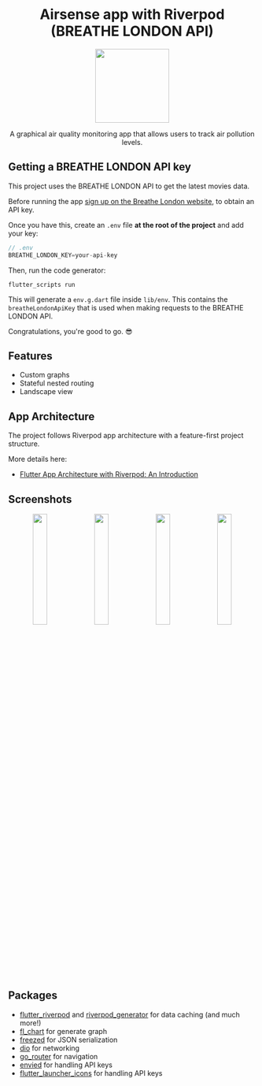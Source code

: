 <h1 align="center">Airsense app with Riverpod (BREATHE LONDON API)</h1>


<p align="center">
  <img width="150" src="https://github.com/priyanktejani/airsense/blob/main/screenshots/launcher/ic_launcher.png">
</p>

<p align="center"> A graphical air quality monitoring app that allows users to track air pollution levels.</p>
<div align="center">

</div>

## Getting a BREATHE LONDON API key

This project uses the BREATHE LONDON API to get the latest movies data.

Before running the app [sign up on the Breathe London website](https://www.breathelondon.org/developers), to obtain an API key.

Once you have this, create an `.env` file **at the root of the project** and add your key:

```dart
// .env
BREATHE_LONDON_KEY=your-api-key
```

Then, run the code generator:

```
flutter_scripts run
```

This will generate a `env.g.dart` file inside `lib/env`. This contains the `breatheLondonApiKey` that is used when making requests to the BREATHE LONDON API.

Congratulations, you're good to go. 😎


## Features

- Custom graphs
- Stateful nested routing
- Landscape view


## App Architecture

The project follows Riverpod app architecture with a feature-first project structure.

More details here:

- [Flutter App Architecture with Riverpod: An Introduction](https://codewithandrea.com/articles/flutter-app-architecture-riverpod-introduction/)


## Screenshots

<p align="center">
	<img width=24%; src="https://github.com/priyanktejani/airsense/blob/main/screenshots/1.png">
	<img width=24%; src="https://github.com/priyanktejani/airsense/blob/main/screenshots/2.png">
  <img width=24%; src="https://github.com/priyanktejani/airsense/blob/main/screenshots/3.png">
	<img width=24%; src="https://github.com/priyanktejani/airsense/blob/main/screenshots/4.png">
</p>


## Packages

- [flutter_riverpod](https://pub.dev/packages/riverpod) and [riverpod_generator](https://pub.dev/packages/riverpod_generator) for data caching (and much more!)
- [fl_chart](https://pub.dev/packages/fl_chart) for generate graph
- [freezed](https://pub.dev/packages/freezed) for JSON serialization
- [dio](https://pub.dev/packages/dio) for networking
- [go_router](https://pub.dev/packages/go_router) for navigation
- [envied](https://pub.dev/packages/envied) for handling API keys
- [flutter_launcher_icons](https://pub.dev/packages/envied) for handling API keys